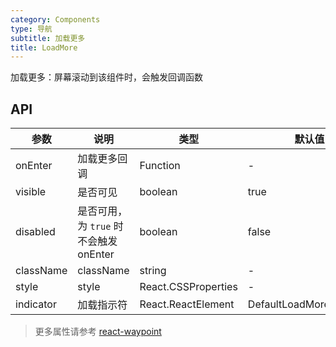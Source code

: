 ```yaml
---
category: Components
type: 导航
subtitle: 加载更多
title: LoadMore
---
```


加载更多：屏幕滚动到该组件时，会触发回调函数

## API

| 参数 | 说明 | 类型 | 默认值 |
| --- | --- | --- | --- |
| onEnter | 加载更多回调 | Function | - |
| visible | 是否可见 | boolean | true |
| disabled | 是否可用，为 `true` 时不会触发 onEnter | boolean | false |
| className | className | string | - |
| style | style | React.CSSProperties | - |
| indicator | 加载指示符 | React.ReactElement | DefaultLoadMoreIndicator |

> 更多属性请参考 [react-waypoint](https://github.com/brigade/react-waypoint)
